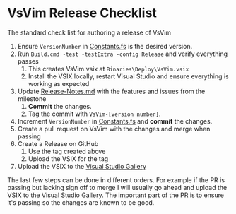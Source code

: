 # VsVim Release Checklist

The standard check list for authoring a release of VsVim

1. Ensure `VersionNumber` in [Constants.fs](https://github.com/VsVim/VsVim/blob/master/Src/VimCore/Constants.fs)
is the desired version.
1. Run `Build.cmd -test -testExtra -config Release` and verify everything passes
    1. This creates VsVim.vsix at `Binaries\Deploy\VsVim.vsix`
    1. Install the VSIX locally, restart Visual Studio and ensure everything is
    working as expected
1. Update [Release-Notes.md](https://github.com/VsVim/VsVim/blob/master/Documentation/release-notes.md)
with the features and issues from the milestone
    1. **Commit** the changes.
    1. Tag the commit with `VsVim-[version number]`. 
1. Increment `VersionNumber` in [Constants.fs](https://github.com/VsVim/VsVim/blob/master/Src/VimCore/Constants.fs)
and **commit** the changes.
1. Create a pull request on VsVim with the changes and merge when passing
1. Create a Release on GitHub
    1. Use the tag created above 
    1. Upload the VSIX for the tag
1. Upload the VSIX to the [Visual Studio Gallery](https://marketplace.visualstudio.com/items?itemName=JaredParMSFT.VsVim)

The last few steps can be done in different orders. For example if the PR is 
passing but lacking sign off to merge I will usually go ahead and upload the 
VSIX to the Visual Studio Gallery. The important part of the PR is to ensure 
it's passing so the changes are known to be good.



